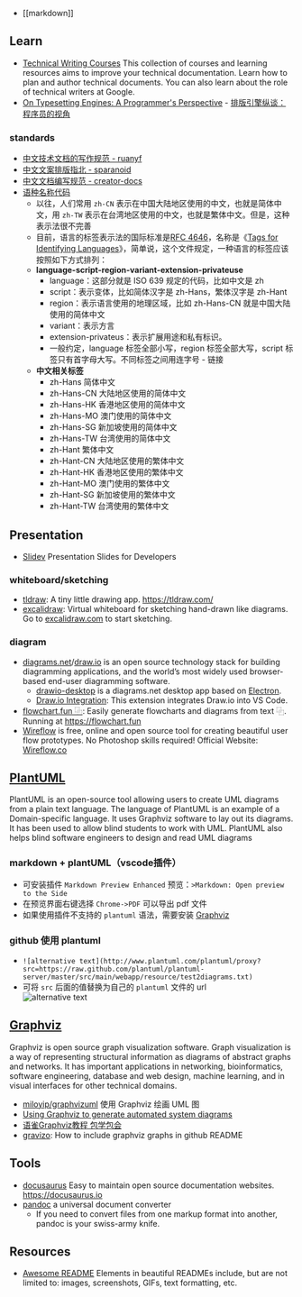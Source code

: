 - [[markdown]]



## Learn
- [Technical Writing Courses](https://developers.google.com/tech-writing) This collection of courses and learning resources aims to improve your technical documentation. Learn how to plan and author technical documents. You can also learn about the role of technical writers at Google.
- [On Typesetting Engines: A Programmer's Perspective](https://blog.ppresume.com/posts/on-typesetting-engines) - [排版引擎纵谈：程序员的视角](https://blog.ppresume.com/posts/zh-cn/on-typesetting-engines)

### standards
- [中文技术文档的写作规范 - ruanyf](https://github.com/ruanyf/document-style-guide)
- [中文文案排版指北 - sparanoid](https://github.com/sparanoid/chinese-copywriting-guidelines)
- [中文文档编写规范 - creator-docs](https://github.com/cocos/cocos-docs/blob/v3.7-release/zh/CONTRIBUTING.md)
- [语种名称代码](http://www.ruanyifeng.com/blog/2008/02/codes_for_language_names.html)
  - 以往，人们常用 `zh-CN` 表示在中国大陆地区使用的中文，也就是简体中文，用 `zh-TW` 表示在台湾地区使用的中文，也就是繁体中文。但是，这种表示法很不完善
  - 目前，语言的标签表示法的国际标准是[RFC 4646](https://www.ietf.org/rfc/rfc4646.txt)，名称是《[Tags for Identifying Languages](https://tools.ietf.org/html/bcp47)》，简单说，这个文件规定，一种语言的标签应该按照如下方式排列：
  - **language-script-region-variant-extension-privateuse**
    - language：这部分就是 ISO 639 规定的代码，比如中文是 zh
    - script：表示变体，比如简体汉字是 zh-Hans，繁体汉字是 zh-Hant
    - region：表示语言使用的地理区域，比如 zh-Hans-CN 就是中国大陆使用的简体中文
    - variant：表示方言
    - extension-privateus：表示扩展用途和私有标识。
    - 一般约定，language 标签全部小写，region 标签全部大写，script 标签只有首字母大写。不同标签之间用连字号 - 链接
  - **中文相关标签**
    - zh-Hans 简体中文
    - zh-Hans-CN 大陆地区使用的简体中文
    - zh-Hans-HK 香港地区使用的简体中文
    - zh-Hans-MO 澳门使用的简体中文
    - zh-Hans-SG 新加坡使用的简体中文
    - zh-Hans-TW 台湾使用的简体中文
    - zh-Hant 繁体中文
    - zh-Hant-CN 大陆地区使用的繁体中文
    - zh-Hant-HK 香港地区使用的繁体中文
    - zh-Hant-MO 澳门使用的繁体中文
    - zh-Hant-SG 新加坡使用的繁体中文
    - zh-Hant-TW 台湾使用的繁体中文



## Presentation
- [Slidev](https://github.com/slidevjs/slidev) Presentation Slides for Developers

### whiteboard/sketching
- [tldraw](https://github.com/Tldraw/Tldraw): A tiny little drawing app. https://tldraw.com/
- [excalidraw](https://github.com/excalidraw/excalidraw): Virtual whiteboard for sketching hand-drawn like diagrams. Go to [excalidraw.com](https://excalidraw.com/) to start sketching.

### diagram
- [diagrams.net](https://www.diagrams.net)/[draw.io](https://www.draw.io) is an open source technology stack for building diagramming applications, and the world’s most widely used browser-based end-user diagramming software.
  - [drawio-desktop](https://github.com/jgraph/drawio-desktop) is a diagrams.net desktop app based on [Electron](https://electronjs.org/).
  - [Draw.io Integration](https://marketplace.visualstudio.com/items?itemName=hediet.vscode-drawio): This extension integrates Draw.io into VS Code. 
- [flowchart.fun ⿻](https://github.com/tone-row/flowchart-fun): Easily generate flowcharts and diagrams from text ⿻. Running at https://flowchart.fun
- [Wireflow](https://github.com/vanila-io/wireflow) is free, online and open source tool for creating beautiful user flow prototypes. No Photoshop skills required! Official Website: [Wireflow.co](https://wireflow.co/)



## [PlantUML](http://plantuml.com/)
PlantUML is an open-source tool allowing users to create UML diagrams from a plain text language. The language of PlantUML is an example of a Domain-specific language. It uses Graphviz software to lay out its diagrams. It has been used to allow blind students to work with UML. PlantUML also helps blind software engineers to design and read UML diagrams

### markdown + plantUML（vscode插件）
- 可安装插件 `Markdown Preview Enhanced` 预览：`>Markdown: Open preview to the Side`
- 在预览界面右键选择 `Chrome->PDF` 可以导出 pdf 文件
- 如果使用插件不支持的 `plantuml` 语法，需要安装 [Graphviz](http://www.graphviz.org/download)

### github 使用 plantuml
- `![alternative text](http://www.plantuml.com/plantuml/proxy?src=https://raw.github.com/plantuml/plantuml-server/master/src/main/webapp/resource/test2diagrams.txt)`
- 可将 `src` 后面的值替换为自己的 `plantuml` 文件的 url  
![alternative text](http://www.plantuml.com/plantuml/proxy?src=https://raw.github.com/plantuml/plantuml-server/master/src/main/webapp/resource/test2diagrams.txt)



## [Graphviz](http://www.graphviz.org/)
Graphviz is open source graph visualization software. Graph visualization is a way of representing structural information as diagrams of abstract graphs and networks. It has important applications in networking, bioinformatics,  software engineering, database and web design, machine learning, and in visual interfaces for other technical domains. 
- [miloyip/graphvizuml](https://github.com/miloyip/graphvizuml) 使用 Graphviz 绘画 UML 图
- [Using Graphviz to generate automated system diagrams](https://developer.ibm.com/articles/au-aix-graphviz/)
- [语雀Graphviz教程 包学包会](https://www.yuque.com/wangdd/blog/llkmi5)
- [gravizo](https://github.com/TLmaK0/gravizo): How to include graphviz graphs in github README



## Tools
- [docusaurus](https://github.com/facebook/docusaurus) Easy to maintain open source documentation websites. https://docusaurus.io
- [pandoc](https://pandoc.org/) a universal document converter
  - If you need to convert files from one markup format into another, pandoc is your swiss-army knife.



## Resources
- [Awesome README](https://github.com/matiassingers/awesome-readme) Elements in beautiful READMEs include, but are not limited to: images, screenshots, GIFs, text formatting, etc.
